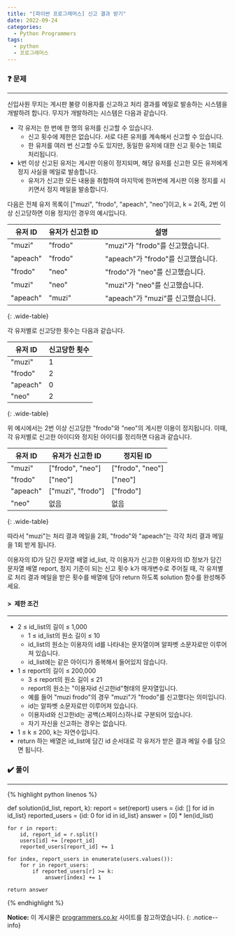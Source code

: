 ```yaml
---
title: "[파이썬 프로그래머스] 신고 결과 받기"
date: 2022-09-24
categories:
  - Python Programmers
tags:
  - python
  - 프로그래머스
---
```


### ❓ 문제

---

신입사원 무지는 게시판 불량 이용자를 신고하고 처리 결과를 메일로 발송하는 시스템을 개발하려 합니다. 무지가 개발하려는 시스템은 다음과 같습니다.

- 각 유저는 한 번에 한 명의 유저를 신고할 수 있습니다.
  - 신고 횟수에 제한은 없습니다. 서로 다른 유저를 계속해서 신고할 수 있습니다.
  - 한 유저를 여러 번 신고할 수도 있지만, 동일한 유저에 대한 신고 횟수는 1회로 처리됩니다.
- k번 이상 신고된 유저는 게시판 이용이 정지되며, 해당 유저를 신고한 모든 유저에게 정지 사실을 메일로 발송합니다.
  - 유저가 신고한 모든 내용을 취합하여 마지막에 한꺼번에 게시판 이용 정지를 시키면서 정지 메일을 발송합니다.

다음은 전체 유저 목록이 ["muzi", "frodo", "apeach", "neo"]이고, k = 2(즉, 2번 이상 신고당하면 이용 정지)인 경우의 예시입니다.

| 유저 ID  | 유저가 신고한 ID | 설명                               |
| -------- | ---------------- | ---------------------------------- |
| "muzi"   | "frodo"          | "muzi"가 "frodo"를 신고했습니다.   |
| "apeach" | "frodo"          | "apeach"가 "frodo"를 신고했습니다. |
| "frodo"  | "neo"            | "frodo"가 "neo"를 신고했습니다.    |
| "muzi"   | "neo"            | "muzi"가 "neo"를 신고했습니다.     |
| "apeach" | "muzi"           | "apeach"가 "muzi"를 신고했습니다.  |
{: .wide-table}

각 유저별로 신고당한 횟수는 다음과 같습니다.

| 유저 ID  | 신고당한 횟수 |
| -------- | ------------- |
| "muzi"   | 1             |
| "frodo"  | 2             |
| "apeach" | 0             |
| "neo"    | 2             |
{: .wide-table}

위 예시에서는 2번 이상 신고당한 "frodo"와 "neo"의 게시판 이용이 정지됩니다. 이때, 각 유저별로 신고한 아이디와 정지된 아이디를 정리하면 다음과 같습니다.

| 유저 ID  | 유저가 신고한 ID  | 정지된 ID        |
| -------- | ----------------- | ---------------- |
| "muzi"   | ["frodo", "neo"]  | ["frodo", "neo"] |
| "frodo"  | ["neo"]           | ["neo"]          |
| "apeach" | ["muzi", "frodo"] | ["frodo"]        |
| "neo"    | 없음              | 없음             |
{: .wide-table}

따라서 "muzi"는 처리 결과 메일을 2회, "frodo"와 "apeach"는 각각 처리 결과 메일을 1회 받게 됩니다.

이용자의 ID가 담긴 문자열 배열 id_list, 각 이용자가 신고한 이용자의 ID 정보가 담긴 문자열 배열 report, 정지 기준이 되는 신고 횟수 k가 매개변수로 주어질 때, 각 유저별로 처리 결과 메일을 받은 횟수를 배열에 담아 return 하도록 solution 함수를 완성해주세요.


#### > &nbsp;제한 조건

---

- 2 ≤ id_list의 길이 ≤ 1,000
  - 1 ≤ id_list의 원소 길이 ≤ 10
  - id_list의 원소는 이용자의 id를 나타내는 문자열이며 알파벳 소문자로만 이루어져 있습니다.
  - id_list에는 같은 아이디가 중복해서 들어있지 않습니다.
- 1 ≤ report의 길이 ≤ 200,000
  - 3 ≤ report의 원소 길이 ≤ 21
  - report의 원소는 "이용자id 신고한id"형태의 문자열입니다.
  - 예를 들어 "muzi frodo"의 경우 "muzi"가 "frodo"를 신고했다는 의미입니다.
  - id는 알파벳 소문자로만 이루어져 있습니다.
  - 이용자id와 신고한id는 공백(스페이스)하나로 구분되어 있습니다.
  - 자기 자신을 신고하는 경우는 없습니다.
- 1 ≤ k ≤ 200, k는 자연수입니다.
- return 하는 배열은 id_list에 담긴 id 순서대로 각 유저가 받은 결과 메일 수를 담으면 됩니다.


### ✔️ 풀이

---

{% highlight python linenos %}

def solution(id_list, report, k):
    report = set(report)
    users = {id: [] for id in id_list}
    reported_users = {id: 0 for id in id_list}
    answer = [0] * len(id_list)
    
    for r in report:
        id, report_id = r.split()
        users[id] += [report_id]
        reported_users[report_id] += 1
    
    for index, report_users in enumerate(users.values()):
        for r in report_users:
            if reported_users[r] >= k:
                answer[index] += 1
    
    return answer

{% endhighlight %}



**Notice:** 이 게시물은 [programmers.co.kr](https://programmers.co.kr/learn/courses/30/lessons/92334) 사이트를 참고하였습니다.
{: .notice--info}